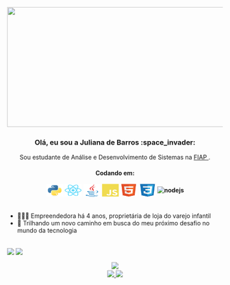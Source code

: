 <div align="center">
<img src="https://user-images.githubusercontent.com/126929684/225516502-0c128c03-63a3-42ba-8ff0-20ebf98b964f.gif" height="280px" width="800px" />
  </div>
<div>
  
  <h3 align="center">
    Olá, eu sou a Juliana de Barros :space_invader:</a>
  </h3>
 <p align="center">
    Sou estudante de Análise e Desenvolvimento de Sistemas na <a href="https://www.fiap.com.br/online/graduacao/tecnologo/analise-e-desenvolvimento-de-sistemas/">FIAP </a>.
  </p>
  
  <h4 align="center">
Codando em: <div align="center" valign="top"><br>
  <img align="center" alt="Python" height="30" width="40" src="https://raw.githubusercontent.com/devicons/devicon/master/icons/python/python-original.svg">
  <img align="center" alt="React" height="30" width="40" src="https://raw.githubusercontent.com/devicons/devicon/master/icons/react/react-original.svg">
  <img align="center" alt="Java" height="30" width="40" src="https://raw.githubusercontent.com/devicons/devicon/master/icons/java/java-original.svg">
  <img align="center" alt="Js" height="30" width="40" src="https://raw.githubusercontent.com/devicons/devicon/master/icons/javascript/javascript-plain.svg">
  <img align="center" alt="HTML" height="30" width="40" src="https://raw.githubusercontent.com/devicons/devicon/master/icons/html5/html5-original.svg">
  <img align="center" alt="CSS" height="30" width="40" src="https://raw.githubusercontent.com/devicons/devicon/master/icons/css3/css3-original.svg">
  <img align="center" alt="nodejs" height="30" width="40" src="https://cdn.worldvectorlogo.com/logos/nodejs-icon.svg">
</div><br>
  </h4>

- 👩🏻‍💻 Empreendedora há 4 anos, proprietária de loja do varejo infantil
- 🚀 Trilhando um novo caminho em busca do meu próximo desafio no mundo da tecnologia

<div aligh="center" valign"top"><br>
  <a href="https://www.linkedin.com/in/julianadebarrosf/" target="_blank">
    <img img align="center" src="https://img.shields.io/badge/-LinkedIn-%230077B5?style=for-the-badge&logo=linkedin&logoColor=white" target="_blank"></a>
  <a href = "julianadebarrosferreira@gmail.com">
    <img img align="center" src="https://img.shields.io/badge/Gmail-D14836?style=for-the-badge&logo=gmail&logoColor=white" target="_blank"></a>
 </div></br>
 
 <div align="center">
<img src="https://user-images.githubusercontent.com/126929684/225724311-4cbf1d37-90dc-4cc9-8a1e-3c01edb7e836.gif" height="200px" />
  </div>
  
<div align="center">
  <a href="https://github.com/Julianadebarros">
    <img height="151em" src="https://github-readme-stats.vercel.app/api?username=Julianadebarros&count_private=true&include_all_commits=true&show_icons=true&theme=material-palenight&hide_border=false&show_owner=true"/>
    <img height="151em" src="https://github-readme-stats.vercel.app/api/top-langs/?username=Julianadebarros&theme=material-palenight&hide_border=false&&layout=compact"/>
  </a>
</div>
